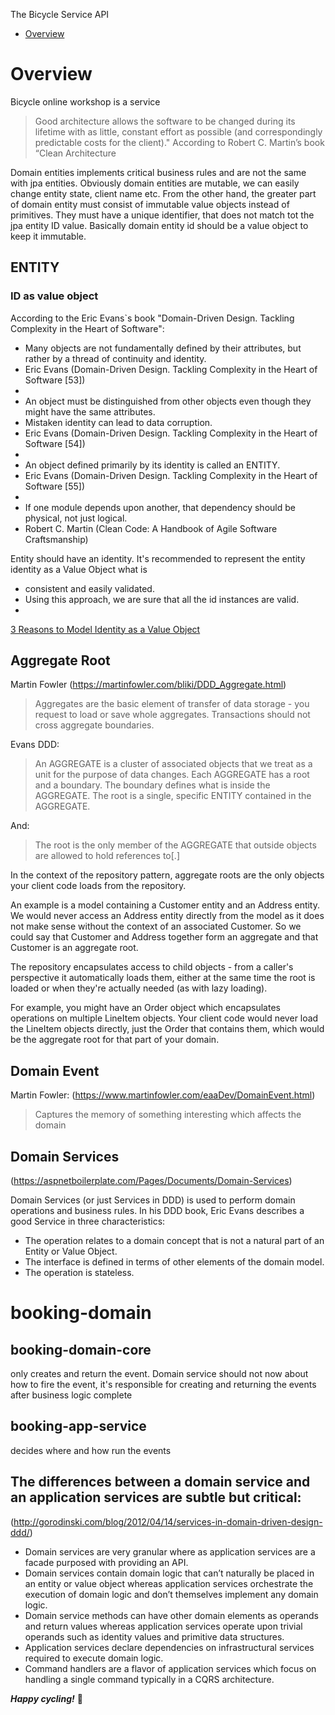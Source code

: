 The Bicycle Service API

- [Overview](#Overview)

Overview
=======================================================
Bicycle online workshop is a service 
>Good architecture allows the software to be changed during its lifetime with as little, constant effort as possible (and correspondingly predictable costs for the client)." 
According to Robert C. Martin’s book “Clean Architecture


Domain entities implements critical business rules and are not the same with jpa entities. 
Obviously domain entities are mutable, we can easily change entity state, client name etc.
From the other hand, the greater part of domain entity must consist of immutable value objects instead of primitives.
They must have a unique identifier, that does not match tot the jpa entity ID value. 
Basically domain entity id should be a value object to keep it immutable. 


## ENTITY
### ID as value object

According to the Eric Evans`s book "Domain-Driven Design. Tackling Complexity in the Heart of Software":

* Many objects are not fundamentally defined by their attributes, but rather by a thread of continuity and identity.
* Eric Evans (Domain-Driven Design. Tackling Complexity in the Heart of Software [53])
*
* An object must be distinguished from other objects even though they might have the same attributes.
* Mistaken identity can lead to data corruption.
* Eric Evans (Domain-Driven Design. Tackling Complexity in the Heart of Software [54])
*
* An object defined primarily by its identity is called an ENTITY.
* Eric Evans (Domain-Driven Design. Tackling Complexity in the Heart of Software [55])
*
* If one module depends upon another, that dependency should be physical, not just logical.
* Robert C. Martin (Clean Code: A Handbook of Agile Software Craftsmanship)

Entity should have an identity. It's recommended to represent the entity identity as a Value Object what is
* consistent and easily validated.
* Using this approach, we are sure that all the id instances are valid.
* 
[3 Reasons to Model Identity as a Value Object](https://buildplease.com/pages/vo-ids/)


## Aggregate Root
Martin Fowler (https://martinfowler.com/bliki/DDD_Aggregate.html)
>Aggregates are the basic element of transfer of data storage - you request to load or save whole aggregates. Transactions should not cross aggregate boundaries.

Evans DDD:
>An AGGREGATE is a cluster of associated objects that we treat as a unit for the purpose of data changes. Each AGGREGATE has a root and a boundary. The boundary defines what is inside the AGGREGATE. The root is a single, specific ENTITY contained in the AGGREGATE.

And:

>The root is the only member of the AGGREGATE that outside objects are allowed to hold references to[.]

In the context of the repository pattern, aggregate roots are the only objects your client code loads from the repository.

An example is a model containing a Customer entity and an Address entity. We would never access an Address entity directly from the model as it does not make sense without the context of an associated Customer. So we could say that Customer and Address together form an aggregate and that Customer is an aggregate root.

The repository encapsulates access to child objects - from a caller's perspective it automatically loads them, either at the same time the root is loaded or when they're actually needed (as with lazy loading).

For example, you might have an Order object which encapsulates operations on multiple LineItem objects. Your client code would never load the LineItem objects directly, just the Order that contains them, which would be the aggregate root for that part of your domain.


## Domain Event
Martin Fowler: (https://www.martinfowler.com/eaaDev/DomainEvent.html)
>Captures the memory of something interesting which affects the domain

## Domain Services
(https://aspnetboilerplate.com/Pages/Documents/Domain-Services)

Domain Services (or just Services in DDD) is used to perform domain operations and business rules. In his DDD book, Eric Evans describes a good Service in three characteristics:

- The operation relates to a domain concept that is not a natural part of an Entity or Value Object.
- The interface is defined in terms of other elements of the domain model.
- The operation is stateless.

# booking-domain
## booking-domain-core 
only creates and return the event. Domain service should not now about how to fire the event,
it's responsible for creating and returning the events after business logic complete

## booking-app-service
decides where and how run the events


## The differences between a domain service and an application services are subtle but critical:
(http://gorodinski.com/blog/2012/04/14/services-in-domain-driven-design-ddd/)

- Domain services are very granular where as application services are a facade purposed with providing an API.
- Domain services contain domain logic that can’t naturally be placed in an entity or value object whereas application services orchestrate the execution of domain logic and don’t themselves implement any domain logic.
- Domain service methods can have other domain elements as operands and return values whereas application services operate upon trivial operands such as identity values and primitive data structures.
- Application services declare dependencies on infrastructural services required to execute domain logic.
- Command handlers are a flavor of application services which focus on handling a single command typically in a CQRS architecture.
















**_Happy cycling!_** 🚴